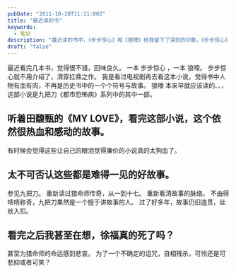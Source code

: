 ```yaml
---
pubDate: "2011-10-28T11:31:00Z"
title: "最近读的书"
keywords:
  - 笔记
description: "最近读的书中，《步步惊心》和《狼嚎》给我留下了深刻的印象。《步步惊心》是一部清穿扛鼎之作，人物形象生动，不再是历史书中的符号。《狼嚎》是九把刀的《都市恐怖病》系列之一，看完后感动不已。这些小说虽然有时让人觉得狗血，但不可否认它们都是难得的好故事。重新读过九把刀的《猎命师传奇》，故事仍然连贯，令人称奇。看完后，我甚至在思考徐福是否真的死了，为猎命师的命运感到悲哀。"
draft: "false"
---
```


<p>最近看完几本书，觉得很不错，回味良久。
一本 步步惊心 ，一本 狼嚎。
步步惊心就不用介绍了，清穿扛鼎之作。
我是看过电视剧再去看这本小说，觉得书中人物有血有肉，不再是历史书中的一个个符号与故事。
狼嚎 本来早就应该读的、、，这部小说是九把刀《都市恐怖病》系列中的其中一部。</p>
<h2>听着田馥甄的《MY LOVE》，看完这部小说，这个依然很热血和感动的故事。</h2>
<p>有时候会觉得这些让自己的眼泪觉得廉价的小说真的太狗血了。</p>
<h2>太不可否认这些都是难得一见的好故事。</h2>
<p>参见九把刀。
重新读过猎命师传奇，从一到十七。
重新看清故事的脉络。
不由得啧啧称奇，九把刀果然是一个擅于讲故事的人。
过了好多年，故事仍旧连贯，丝丝入扣。</p>
<h2>看完之后我甚至在想，徐福真的死了吗？</h2>
<p>甚至为猎命师的命运感到悲哀。
为了一个不确定的诅咒，自相残杀，可怜还是可悲抑或者可笑？</p>